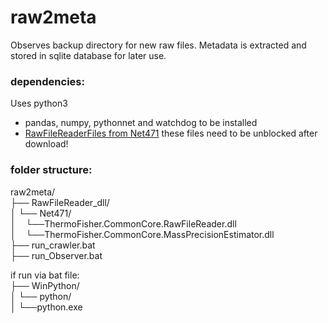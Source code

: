 # raw2meta
Observes backup directory for new raw files. Metadata is extracted and stored in sqlite database for later use. 

### dependencies:
Uses python3
- pandas, numpy, pythonnet and watchdog to be installed
- [RawFileReaderFiles from Net471](https://github.com/thermofisherlsms/RawFileReader)
  these files need to be unblocked after download!
 
### folder structure:
raw2meta/  
├── RawFileReader_dll/  
│   └── Net471/  
│&nbsp;&nbsp;&nbsp;&nbsp;└──ThermoFisher.CommonCore.RawFileReader.dll  
│&nbsp;&nbsp;&nbsp;&nbsp;└──ThermoFisher.CommonCore.MassPrecisionEstimator.dll  
├── run_crawler.bat   
├── run_Observer.bat   
  
if run via bat file:  
├── WinPython/  
│   └── python/  
│      └──python.exe  
